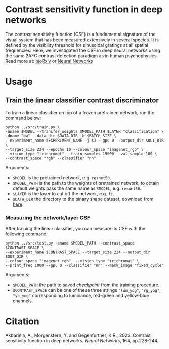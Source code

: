 # Contrast sensitivity function in deep networks


The contrast sensitivity function (CSF) is a fundamental signature of the visual system that has been measured 
extensively in several species. It is defined by the visibility threshold for sinusoidal gratings at all spatial 
frequencies. Here, we investigated the CSF in deep neural networks using the same 2AFC contrast detection paradigm 
as in human psychophysics. Read more at: 
[bioRxiv](https://www.biorxiv.org/content/biorxiv/early/2023/04/26/2023.01.06.523034.full.pdf)
or [Neural Networks](https://www.sciencedirect.com/science/article/abs/pii/S0893608023002186)

# Usage

## Train the linear classifier contrast discriminator

To train a linear classifier on top of a frozen pretrained network, run the command below:

```shell
python ../src/train.py \ 
-aname $MODEL --transfer_weights $MODEL_PATH $LAYER "classification" \
-dname "bw" --data_dir $DATA_DIR -b $BATCH_SIZE \
--experiment_name $EXPERIMENT_NAME -j $J --gpu 0 --output_dir $OUT_DIR \
--target_size 224 --epochs 10 --colour_space "imagenet_rgb" \
--vision_type "trichromat" --train_samples 15000 --val_sample 100 \
--contrast_space "rgb" --classifier "nn"
```
Arguments:
* `$MODEL` is the pretrained network, e.g. `resnet50`.
* `$MODEL_PATH` is the path to the weights of pretrained network, to obtain 
default weights pass the same name as `$MODEL`, e.g. `resnet50`.
* `$LAYER` is the layer to cut off the network, e.g. `fc`.
* `$DATA_DIR` the directory to the binary shape dataset, download from [here](https://www.dropbox.com/scl/fi/8si474aalbtssgpe19v09/binary_shapes.zip?rlkey=2ln2gs6dets0xm2qo6ue2qdys&dl=0).

### Measuring the network/layer CSF

After training the linear classifier, you can measure its CSF with the following command:

```shell
python ../src/test.py -aname $MODEL_PATH --contrast_space $CONTRAST_SPACE \
--experiment_name $CONTRAST_SPACE --target_size 224 --output_dir $OUT_DIR \
--colour_space "imagenet_rgb"  --vision_type "trichromat" \
--print_freq 1000 --gpu 0 --classifier "nn" --mask_image "fixed_cycle"
```

Arguments:
* `$MODEL_PATH` the path to saved *checkpoint* from the training procedure.
* `$CONTRAST_SPACE` can be one of these three strings 
`"lum_yog"`, `"rg_yog"`, `"yb_yog"` corresponding to luminance, red-green 
and yellow-blue channels.

# Citation

Akbarinia, A., Morgenstern, Y. and Gegenfurtner, K.R., 2023. Contrast sensitivity function in deep networks. 
*Neural Networks*, 164, pp.228-244.
